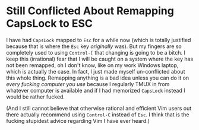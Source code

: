 # Still Conflicted About Remapping CapsLock to ESC

I have had `CapsLock` mapped to `Esc` for a while now (which is totally
justified because that is where the `Esc` key *originally* was). But my
fingers are so completely used to using `Control-[` that changing is
going to be a bitch. I keep this (irrational) fear that I will be caught
on a system where the key has not been remapped, oh I don't know, like
on my work Windows laptop, which is actually the case. In fact, I just
made myself un-conflicted about this whole thing. Remapping anything is
a bad idea unless you can do it on *every fucking computer you use*
because I regularly TMUX in from whatever computer is available and if I
had memorized `CapsLock` instead I would be rather fucked.

(And I still cannot believe that otherwise rational and efficient Vim
users out there actually recommend using `Control-C` instead of `Esc`. I
think that is the fucking stupidest advice regarding Vim I have ever
heard.)
